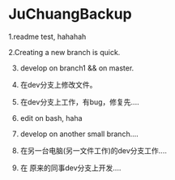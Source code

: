 JuChuangBackup
==============
1.readme test, hahahah

2.Creating a new branch is quick.

3. develop on branch1 && on master.

4. 在dev分支上修改文件。

5. 在dev分支上工作，有bug，修复先....
6. edit on bash, haha

7. develop on another small branch....

8. 在另一台电脑(另一文件工作)的dev分支工作....

9. 在 原来的同事dev分支上开发....

